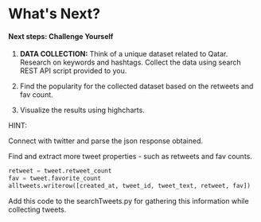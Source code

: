 # What's Next?

#### Next steps: Challenge Yourself

1. **DATA COLLECTION:** Think of a unique dataset related to Qatar. Research on keywords and hashtags. Collect the data using search REST API script provided to you.

2. Find the popularity for the collected dataset based on the retweets and fav count.

3. Visualize the results using highcharts.

HINT:

Connect with twitter and parse the json response obtained.

Find and extract more tweet properties - such as retweets and fav counts.

```py
retweet = tweet.retweet_count
fav = tweet.favorite_count
alltweets.writerow([created_at, tweet_id, tweet_text, retweet, fav])
```

Add this code to the searchTweets.py for gathering this information while collecting tweets.

### 



